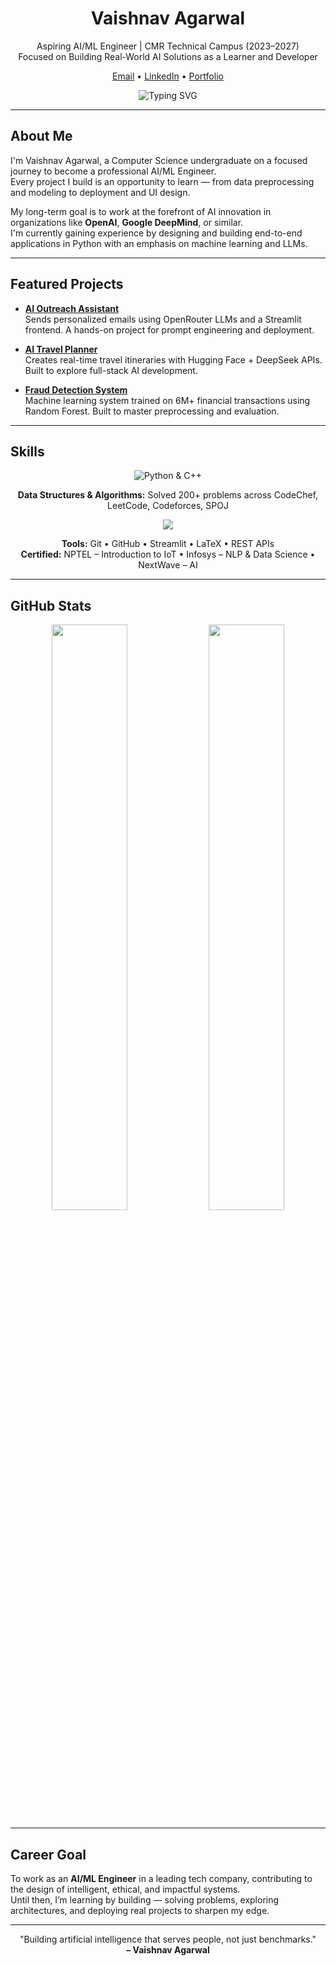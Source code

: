 <h1 align="center">Vaishnav Agarwal</h1>

<p align="center">
  Aspiring AI/ML Engineer | CMR Technical Campus (2023–2027)<br>
  Focused on Building Real-World AI Solutions as a Learner and Developer
</p>

<p align="center">
  <a href="mailto:agarwalvaishnav007@gmail.com">Email</a> • 
  <a href="https://www.linkedin.com/in/vaishnav-agarwal-9498542b0/">LinkedIn</a> • 
  <a href="https://vaishnav00769.github.io/Portfolio/">Portfolio</a>
</p>

<p align="center">
  <img src="https://readme-typing-svg.herokuapp.com?font=Fira+Code&weight=500&size=22&pause=1000&color=1F6FEB&center=true&vCenter=true&width=600&lines=Future+AI%2FML+Engineer;Learning+by+Building;LLM+Exploration+%7C+Python+Projects+%7C+Model+Deployment" alt="Typing SVG" />
</p>

---

## About Me

I'm Vaishnav Agarwal, a Computer Science undergraduate on a focused journey to become a professional AI/ML Engineer.  
Every project I build is an opportunity to learn — from data preprocessing and modeling to deployment and UI design.

My long-term goal is to work at the forefront of AI innovation in organizations like **OpenAI**, **Google DeepMind**, or similar.  
I'm currently gaining experience by designing and building end-to-end applications in Python with an emphasis on machine learning and LLMs.

---

## Featured Projects

- **[AI Outreach Assistant](https://github.com/Vaishnav00769/automated_AI_outreach)**  
  Sends personalized emails using OpenRouter LLMs and a Streamlit frontend. A hands-on project for prompt engineering and deployment.

- **[AI Travel Planner](https://github.com/Vaishnav00769/AI-Travel-Planner)**  
  Creates real-time travel itineraries with Hugging Face + DeepSeek APIs. Built to explore full-stack AI development.

- **[Fraud Detection System](https://github.com/Vaishnav00769/Fraud-Detection-System)**  
  Machine learning system trained on 6M+ financial transactions using Random Forest. Built to master preprocessing and evaluation.

---

## Skills

<p align="center">
  <img src="https://skillicons.dev/icons?i=python,cpp" title="Python & C++"/>  
</p>

<p align="center">
  <b>Data Structures & Algorithms:</b> Solved 200+ problems across CodeChef, LeetCode, Codeforces, SPOJ  
</p>

<p align="center">
  <img src="https://skillicons.dev/icons?i=git,github,streamlit,vscode,latex,linux" />
</p>

<p align="center">
  <b>Tools:</b> Git • GitHub • Streamlit • LaTeX • REST APIs  
  <br>
  <b>Certified:</b> NPTEL – Introduction to IoT • Infosys – NLP & Data Science • NextWave – AI
</p>

---

## GitHub Stats

<p align="center">
  <img src="https://github-readme-stats.vercel.app/api?username=Vaishnav00769&show_icons=true&theme=radical" width="49%" />
  <img src="https://github-readme-streak-stats.herokuapp.com?user=Vaishnav00769&theme=radical" width="49%" />
</p>

---

## Career Goal

To work as an **AI/ML Engineer** in a leading tech company, contributing to the design of intelligent, ethical, and impactful systems.  
Until then, I’m learning by building — solving problems, exploring architectures, and deploying real projects to sharpen my edge.

---

<p align="center">
  "Building artificial intelligence that serves people, not just benchmarks."<br>
  <b>– Vaishnav Agarwal</b>
</p>
